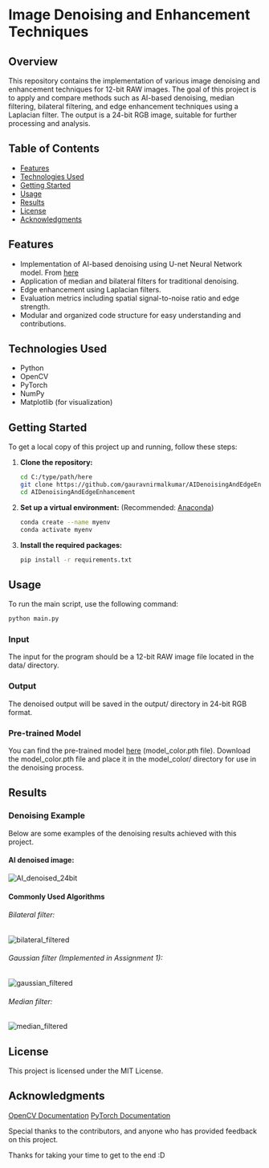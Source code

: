 # Image Denoising and Enhancement Techniques

## Overview
This repository contains the implementation of various image denoising and enhancement techniques for 12-bit RAW images. The goal of this project is to apply and compare methods such as AI-based denoising, median filtering, bilateral filtering, and edge enhancement techniques using a Laplacian filter. The output is a 24-bit RGB image, suitable for further processing and analysis.

## Table of Contents
- [Features](#features)
- [Technologies Used](#technologies-used)
- [Getting Started](#getting-started)
- [Usage](#usage)
- [Results](#results)
- [License](#license)
- [Acknowledgments](#acknowledgments)

## Features
- Implementation of AI-based denoising using U-net Neural Network model. From [here](https://github.com/JavierGurrola/RDUNet) 
- Application of median and bilateral filters for traditional denoising.
- Edge enhancement using Laplacian filters.
- Evaluation metrics including spatial signal-to-noise ratio and edge strength.
- Modular and organized code structure for easy understanding and contributions.

## Technologies Used
- Python
- OpenCV
- PyTorch
- NumPy
- Matplotlib (for visualization)

## Getting Started
To get a local copy of this project up and running, follow these steps:

1. **Clone the repository:**
   ```bash
   cd C:/type/path/here
   git clone https://github.com/gauravnirmalkumar/AIDenoisingAndEdgeEnhancement.git
   cd AIDenoisingAndEdgeEnhancement
   ```
2. **Set up a virtual environment:** (Recommended: [Anaconda](https://www.anaconda.com/))
   ```bash
   conda create --name myenv
   conda activate myenv
   ```
3. **Install the required packages:**
   ```bash
   pip install -r requirements.txt
## Usage
To run the main script, use the following command:
   ```bash
   python main.py
   ```
### Input
The input for the program should be a 12-bit RAW image file located in the data/ directory.

### Output
The denoised output will be saved in the output/ directory in 24-bit RGB format.

### Pre-trained Model
You can find the pre-trained model [here]([url](https://drive.google.com/drive/folders/1jF8YF-7SoVpc4y39_lFl25OBFVQmZAWJ)) (model_color.pth file). Download the model_color.pth file and place it in the model_color/ directory for use in the denoising process.

## Results
### Denoising Example
Below are some examples of the denoising results achieved with this project.

#### AI denoised image:
![AI_denoised_24bit](https://github.com/user-attachments/assets/3a34ed64-3c89-4483-9d01-6aea6f8657ec)

#### Commonly Used Algorithms
###### Bilateral filter:
![bilateral_filtered](https://github.com/user-attachments/assets/418f06bc-b308-44db-9e3d-3f2f074a3998)

###### Gaussian filter (Implemented in Assignment 1):
![gaussian_filtered](https://github.com/user-attachments/assets/2282ab21-2753-4f7b-853a-d548009f07c8)

###### Median filter:
![median_filtered](https://github.com/user-attachments/assets/7c123fc1-935f-4cb5-b88c-bf85a4610ec3)

## License
This project is licensed under the MIT License.

## Acknowledgments

[OpenCV Documentation](https://opencv.org/)
[PyTorch Documentation](https://pytorch.org/)

Special thanks to the contributors, and anyone who has provided feedback on this project.

Thanks for taking your time to get to the end :D
